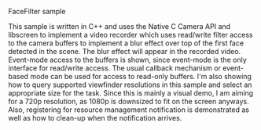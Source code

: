 FaceFilter sample

This sample is written in C++ and uses the Native C Camera API and libscreen to implement a video recorder which uses read/write filter access to the camera buffers to implement a blur effect over top of the first face detected in the scene.
The blur effect will appear in the recorded video.
Event-mode access to the buffers is shown, since event-mode is the only interface for read/write access.  The usual callback mechanism or event-based mode can be used for access to read-only buffers.
I'm also showing how to query supported viewfinder resolutions in this sample and select an appropriate size for the task.
Since this is mainly a visual demo, I am aiming for a 720p resolution, as 1080p is downsized to fit on the screen anyways.
Also, registering for resource management notification is demonstrated as well as how to clean-up when the notification arrives.
